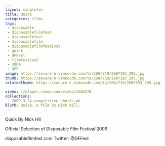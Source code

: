 ```yaml
---
layout: singleton
title: Quick
categories: films
tags:
 - disposable
 - disposablefilmfest
 - disposablefest
 - disposablefilm
 - disposablefilmfestival
 - quick
 - DFFest
 - filmfestival
 - 2009
 - DFF
image: https://secure-b.vimeocdn.com/ts/268/719/2687193_295.jpg
thumb: https://secure-b.vimeocdn.com/ts/268/719/2687193_295.jpg
relatedthumb: https://secure-b.vimeocdn.com/ts/268/719/2687193_295.jpg

video: //player.vimeo.com/video/3386270
collections:
 - 2009-3-24-competitive-shorts.md
blurb: Quick, a film by Nick Hill.
---
```


Quick
By Nick Hill

Official Selection of Disposable Film Festival 2009

disposablefilmfest.com
Twitter: @DFFest
